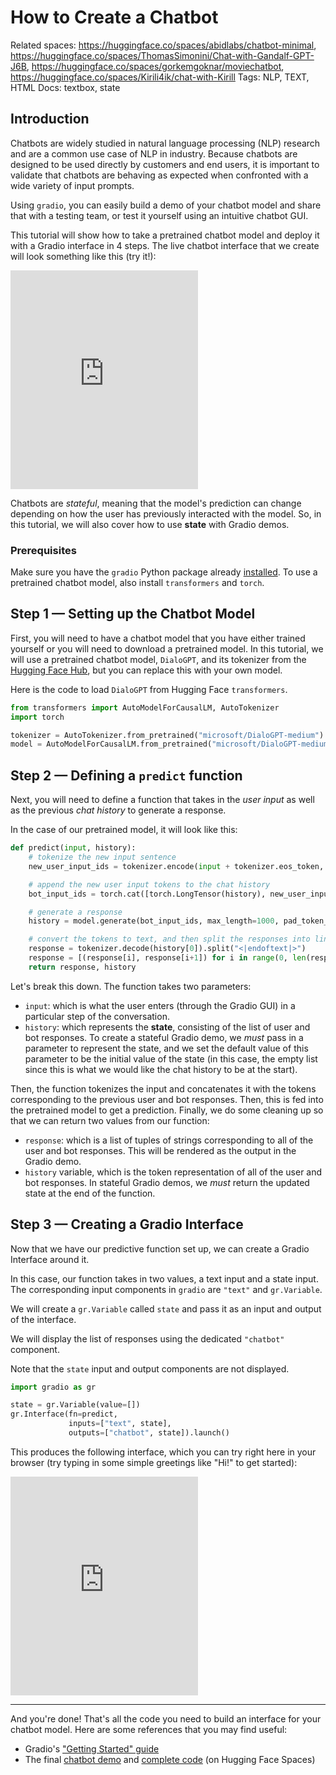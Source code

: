# How to Create a Chatbot

Related spaces: https://huggingface.co/spaces/abidlabs/chatbot-minimal, https://huggingface.co/spaces/ThomasSimonini/Chat-with-Gandalf-GPT-J6B, https://huggingface.co/spaces/gorkemgoknar/moviechatbot, https://huggingface.co/spaces/Kirili4ik/chat-with-Kirill
Tags: NLP, TEXT, HTML
Docs: textbox, state

## Introduction

Chatbots are widely studied in natural language processing (NLP) research and are a common use case of NLP in industry. Because chatbots are designed to be used directly by customers and end users, it is important to validate that chatbots are behaving as expected when confronted with a wide variety of input prompts. 

Using `gradio`, you can easily build a demo of your chatbot model and share that with a testing team, or test it yourself using an intuitive chatbot GUI.

This tutorial will show how to take a pretrained chatbot model and deploy it with a Gradio interface in 4 steps. The live chatbot interface that we create will look something like this (try it!):

<iframe src="https://hf.space/embed/abidlabs/chatbot-stylized/+" frameBorder="0" height="350" title="Gradio app" class="container p-0 flex-grow space-iframe" allow="accelerometer; ambient-light-sensor; autoplay; battery; camera; document-domain; encrypted-media; fullscreen; geolocation; gyroscope; layout-animations; legacy-image-formats; magnetometer; microphone; midi; oversized-images; payment; picture-in-picture; publickey-credentials-get; sync-xhr; usb; vr ; wake-lock; xr-spatial-tracking" sandbox="allow-forms allow-modals allow-popups allow-popups-to-escape-sandbox allow-same-origin allow-scripts allow-downloads"></iframe>

Chatbots are *stateful*, meaning that the model's prediction can change depending on how the user has previously interacted with the model. So, in this tutorial, we will also cover how to use **state** with Gradio demos. 

### Prerequisites

Make sure you have the `gradio` Python package already [installed](/getting_started). To use a pretrained chatbot model, also install `transformers` and `torch`.

## Step 1 — Setting up the Chatbot Model

First, you will need to have a chatbot model that you have either trained yourself or you will need to download a pretrained model. In this tutorial, we will use a pretrained chatbot model, `DialoGPT`, and its tokenizer from the [Hugging Face Hub](https://huggingface.co/microsoft/DialoGPT-medium), but you can replace this with your own model. 

Here is the code to load `DialoGPT` from Hugging Face `transformers`.

```python
from transformers import AutoModelForCausalLM, AutoTokenizer
import torch

tokenizer = AutoTokenizer.from_pretrained("microsoft/DialoGPT-medium")
model = AutoModelForCausalLM.from_pretrained("microsoft/DialoGPT-medium")
```

## Step 2 — Defining a `predict` function

Next, you will need to define a function that takes in the *user input* as well as the previous *chat history* to generate a response.

In the case of our pretrained model, it will look like this:

```python
def predict(input, history):
    # tokenize the new input sentence
    new_user_input_ids = tokenizer.encode(input + tokenizer.eos_token, return_tensors='pt')

    # append the new user input tokens to the chat history
    bot_input_ids = torch.cat([torch.LongTensor(history), new_user_input_ids], dim=-1)

    # generate a response 
    history = model.generate(bot_input_ids, max_length=1000, pad_token_id=tokenizer.eos_token_id).tolist()

    # convert the tokens to text, and then split the responses into lines
    response = tokenizer.decode(history[0]).split("<|endoftext|>")
    response = [(response[i], response[i+1]) for i in range(0, len(response)-1, 2)]  # convert to tuples of list
    return response, history
```

Let's break this down. The function takes two parameters:

* `input`: which is what the user enters (through the Gradio GUI) in a particular step of the conversation. 
* `history`: which represents the **state**, consisting of the list of user and bot responses. To create a stateful Gradio demo, we *must* pass in a parameter to represent the state, and we set the default value of this parameter to be the initial value of the state (in this case, the empty list since this is what we would like the chat history to be at the start).

Then, the function tokenizes the input and concatenates it with the tokens corresponding to the previous user and bot responses. Then, this is fed into the pretrained model to get a prediction. Finally, we do some cleaning up so that we can return two values from our function:

* `response`: which is a list of tuples of strings corresponding to all of the user and bot responses. This will be rendered as the output in the Gradio demo.
* `history` variable, which is the token representation of all of the user and bot responses. In stateful Gradio demos, we *must* return the updated state at the end of the function. 

## Step 3 — Creating a Gradio Interface

Now that we have our predictive function set up, we can create a Gradio Interface around it. 

In this case, our function takes in two values, a text input and a state input. The corresponding input components in `gradio` are `"text"` and `gr.Variable`. 

We will create a `gr.Variable` called `state` and pass it as an input and output of the interface.

We will display the list of responses using the dedicated `"chatbot"` component.

Note that the `state` input and output components are not displayed.

```python
import gradio as gr

state = gr.Variable(value=[])
gr.Interface(fn=predict,
             inputs=["text", state],
             outputs=["chatbot", state]).launch()
```

This produces the following interface, which you can try right here in your browser (try typing in some simple greetings like "Hi!" to get started):

<iframe src="https://hf.space/embed/abidlabs/chatbot-minimal/+" frameBorder="0" height="350" title="Gradio app" class="container p-0 flex-grow space-iframe" allow="accelerometer; ambient-light-sensor; autoplay; battery; camera; document-domain; encrypted-media; fullscreen; geolocation; gyroscope; layout-animations; legacy-image-formats; magnetometer; microphone; midi; oversized-images; payment; picture-in-picture; publickey-credentials-get; sync-xhr; usb; vr ; wake-lock; xr-spatial-tracking" sandbox="allow-forms allow-modals allow-popups allow-popups-to-escape-sandbox allow-same-origin allow-scripts allow-downloads"></iframe>


----------

And you're done! That's all the code you need to build an interface for your chatbot model. Here are some references that you may find useful:

* Gradio's ["Getting Started" guide](https://gradio.app/getting_started/)
* The final [chatbot demo](https://huggingface.co/spaces/abidlabs/chatbot-stylized) and [complete code](https://huggingface.co/spaces/abidlabs/chatbot-stylized/tree/main) (on Hugging Face Spaces)


